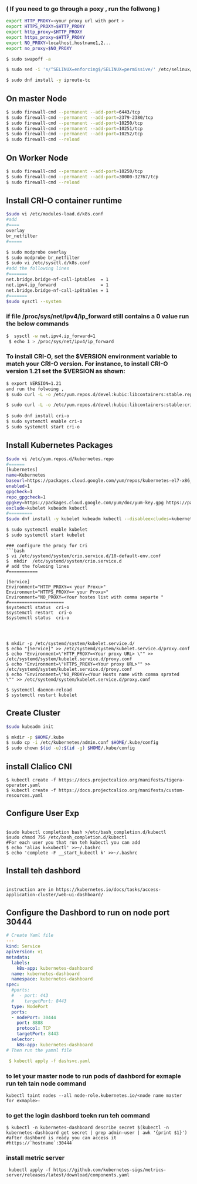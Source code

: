 ### ( If you need to go through a poxy , run the follwong )

```bash
export HTTP_PROXY=<your proxy url with port >
export HTTPS_PROXY=$HTTP_PROXY
export http_proxy=$HTTP_PROXY
export https_proxy=$HTTP_PROXY
export NO_PROXY=localhost,hostname1,2...
export no_proxy=$NO_PROXY
```



``` bash
$ sudo swapoff -a

$ sudo sed -i 's/^SELINUX=enforcing$/SELINUX=permissive/' /etc/selinux/config

$ sudo dnf install -y iproute-tc

```

## On master Node 

```bash
$ sudo firewall-cmd --permanent --add-port=6443/tcp
$ sudo firewall-cmd --permanent --add-port=2379-2380/tcp
$ sudo firewall-cmd --permanent --add-port=10250/tcp
$ sudo firewall-cmd --permanent --add-port=10251/tcp
$ sudo firewall-cmd --permanent --add-port=10252/tcp
$ sudo firewall-cmd --reload
```

## On Worker Node 
```bash
$ sudo firewall-cmd --permanent --add-port=10250/tcp
$ sudo firewall-cmd --permanent --add-port=30000-32767/tcp                                                 
$ sudo firewall-cmd --reload

```
## Install CRI-O container runtime
```bash
$sudo vi /etc/modules-load.d/k8s.conf 
#add
#====
overlay
br_netfilter
#=====

$ sudo modprobe overlay
$ sudo modprobe br_netfilter
$ sudo vi /etc/sysctl.d/k8s.conf
#add the following lines 
#=======
net.bridge.bridge-nf-call-iptables  = 1
net.ipv4.ip_forward                 = 1
net.bridge.bridge-nf-call-ip6tables = 1
#=======
$sudo sysctl --system
```
### if  file /proc/sys/net/ipv4/ip_forward still contains a 0 value  run the below commands
```bash
$  sysctl -w net.ipv4.ip_forward=1
 $ echo 1 > /proc/sys/net/ipv4/ip_forward
```  
### To install CRI-O, set the $VERSION environment variable to match your CRI-O version. For instance, to install CRI-O version 1.21 set the $VERSION as shown:
```bash 
$ export VERSION=1.21
and run the folwoing ,
$ sudo curl -L -o /etc/yum.repos.d/devel:kubic:libcontainers:stable.repo https://download.opensuse.org/repositories/devel:/kubic:/libcontainers:/stable/CentOS_8/devel:kubic:libcontainers:stable.repo

$ sudo curl -L -o /etc/yum.repos.d/devel:kubic:libcontainers:stable:cri-o:$VERSION.repo https://download.opensuse.org/repositories/devel:kubic:libcontainers:stable:cri-o:$VERSION/CentOS_8/devel:kubic:libcontainers:stable:cri-o:$VERSION.repo
  
$ sudo dnf install cri-o 
$ sudo systemctl enable cri-o
$ sudo systemctl start cri-o
```


## Install Kubernetes Packages
```bash
$sudo vi /etc/yum.repos.d/kubernetes.repo
#======
[kubernetes]
name=Kubernetes
baseurl=https://packages.cloud.google.com/yum/repos/kubernetes-el7-x86_64
enabled=1
gpgcheck=1
repo_gpgcheck=1
gpgkey=https://packages.cloud.google.com/yum/doc/yum-key.gpg https://packages.cloud.google.com/yum/doc/rpm-package-key.gpg
exclude=kubelet kubeadm kubectl
#=========
$sudo dnf install -y kubelet kubeadm kubectl --disableexcludes=kubernetes

$ sudo systemctl enable kubelet
$ sudo systemctl start kubelet
```

```
### configure the procy for Cri
```bash 
$ vi /etc/systemd/system/crio.service.d/10-default-env.conf
$  mkdir  /etc/systemd/system/crio.service.d
# add the folwoing lines 
#===========

[Service]
Environment="HTTP_PROXY=< your Proxu>"
Environment="HTTPS_PROXY=< your Proxu>"
Environment="NO_PROXY=<Your hostes list with comma separte "
#=====================
$systemctl status  cri-o
$systemctl restart  cri-o
$systemctl status  cri-o




$ mkdir -p /etc/systemd/system/kubelet.service.d/
$ echo "[Service]" >> /etc/systemd/system/kubelet.service.d/proxy.conf
$ echo "Environment=\"HTTP_PROXY=<Your proxy URL> \"" >> /etc/systemd/system/kubelet.service.d/proxy.conf
$ echo "Environment=\"HTTPS_PROXY=<Your proxy URL>"" >> /etc/systemd/system/kubelet.service.d/proxy.conf
$ echo "Environment=\"NO_PROXY=<Your Hosts name with comma sprated  \"" >> /etc/systemd/system/kubelet.service.d/proxy.conf

$ systemctl daemon-reload
$ systemctl restart kubelet

```
## Create Cluster
```bash
$sudo kubeadm init 

$ mkdir -p $HOME/.kube
$ sudo cp -i /etc/kubernetes/admin.conf $HOME/.kube/config
$ sudo chown $(id -u):$(id -g) $HOME/.kube/config

```
## install Clalico CNI 
```batch
$ kubectl create -f https://docs.projectcalico.org/manifests/tigera-operator.yaml
$ kubectl create -f https://docs.projectcalico.org/manifests/custom-resources.yaml
```


## Configure User Exp
```bach

$sudo kubectl completion bash >/etc/bash_completion.d/kubectl
$sudo chmod 755 /etc/bash_completion.d/kubectl
#For each user you that run teh kubectl you can add 
$ echo 'alias k=kubectl' >>~/.bashrc
$ echo 'complete -F __start_kubectl k' >>~/.bashrc
```

## Install teh dashbord 
```bach

instruction are in https://kubernetes.io/docs/tasks/access-application-cluster/web-ui-dashboard/

```

## Configure the Dashbord to run on node port 30444
```yaml
# Create Yaml file
---
kind: Service
apiVersion: v1
metadata:
  labels:
    k8s-app: kubernetes-dashboard
  name: kubernetes-dashboard
  namespace: kubernetes-dashboard
spec:
  #ports:
  #  - port: 443
  #    targetPort: 8443
  type: NodePort
  ports:
  - nodePort: 30444
    port: 8888
    protocol: TCP
    targetPort: 8443
  selector:
    k8s-app: kubernetes-dashboard
# Then run the yamnl file

 $ kubectl apply -f dashsvc.yaml
```
### to let your master node to run pods of dashbord for exmaple run teh tain node command 
```bach
kubectl taint nodes --all node-role.kubernetes.io/<node name master for exmaple>-
```
### to get the login dashbord toekn run teh command
```bach
$ kubectl -n kubernetes-dashboard describe secret $(kubectl -n kubernetes-dashboard get secret | grep admin-user | awk '{print $1}')
#after dashbord is ready you can access it 
#https://`hostname`:30444
```

### install metric server
```bach
 kubectl apply -f https://github.com/kubernetes-sigs/metrics-server/releases/latest/download/components.yaml
 ```
